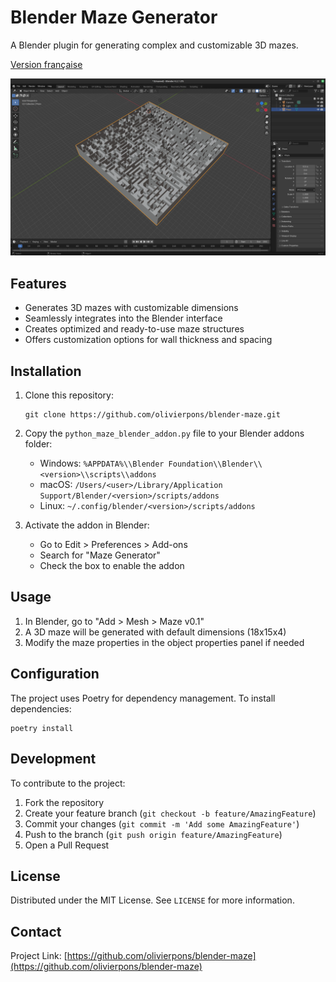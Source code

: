 # Blender Maze Generator

A Blender plugin for generating complex and customizable 3D mazes.

[Version française](README_fr.md)

![Blender Maze Generator Example](img/2024-09-23%2010-23-18%20blender.4.2.png)

## Features

- Generates 3D mazes with customizable dimensions
- Seamlessly integrates into the Blender interface
- Creates optimized and ready-to-use maze structures
- Offers customization options for wall thickness and spacing

## Installation

1. Clone this repository:
   ```
   git clone https://github.com/olivierpons/blender-maze.git
   ```

2. Copy the `python_maze_blender_addon.py` file to your Blender addons folder:
   - Windows: `%APPDATA%\\Blender Foundation\\Blender\\<version>\\scripts\\addons`
   - macOS: `/Users/<user>/Library/Application Support/Blender/<version>/scripts/addons`
   - Linux: `~/.config/blender/<version>/scripts/addons`

3. Activate the addon in Blender:
   - Go to Edit > Preferences > Add-ons
   - Search for "Maze Generator"
   - Check the box to enable the addon

## Usage

1. In Blender, go to "Add > Mesh > Maze v0.1"
2. A 3D maze will be generated with default dimensions (18x15x4)
3. Modify the maze properties in the object properties panel if needed

## Configuration

The project uses Poetry for dependency management. To install dependencies:

```
poetry install
```

## Development

To contribute to the project:

1. Fork the repository
2. Create your feature branch (`git checkout -b feature/AmazingFeature`)
3. Commit your changes (`git commit -m 'Add some AmazingFeature'`)
4. Push to the branch (`git push origin feature/AmazingFeature`)
5. Open a Pull Request

## License

Distributed under the MIT License. See `LICENSE` for more information.

## Contact

Project Link: [https://github.com/olivierpons/blender-maze](https://github.com/olivierpons/blender-maze)
